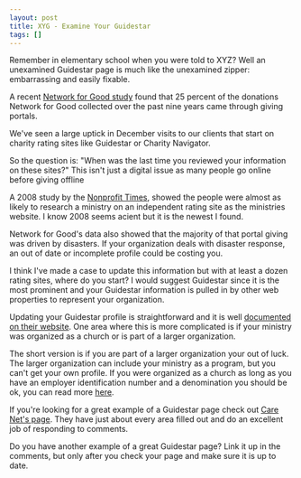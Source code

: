 ```yaml
---
layout: post
title: XYG - Examine Your Guidestar
tags: []
---
```


<p>
Remember in elementary school when you were told to XYZ? Well an unexamined Guidestar page is much like the unexamined zipper: embarrassing and easily fixable.

</p>
<p>
A recent <a href="http://www.onlinegivingstudy.org/">Network for Good study</a> found that 25 percent of the donations Network for Good collected over the past nine years came through giving portals.

</p>
<p>
We've seen a large uptick in December visits to our clients that start on charity rating sites like Guidestar or Charity Navigator.

</p>
<p>
So the question is: "When was the last time you reviewed your information on these sites?" This isn't just a digital issue as many people go online before giving offline

</p>
<p>
A 2008 study by the <a href="http://www.nptimes.com/08July/npt-080715-1.html">Nonprofit Times</a>, showed the people were almost as likely to research a ministry on an independent rating site as the ministries website. I know 2008 seems acient but it is the newest I found.

</p>
<p>
Network for Good's data also showed that the majority of that portal giving was driven by disasters. If your organization deals with disaster response, an out of date or incomplete profile could be costing you.

</p>
<p>
I think I've made a case to update this information but with at least a dozen rating sites, where do you start? I would suggest Guidestar since it is the most prominent and your Guidestar information is pulled in by other web properties to represent your organization.

</p>
<p>
Updating your Guidestar profile is straightforward and it is well <a href="http://www2.guidestar.org/rxg/update-nonprofit-report/how-to-update-your-nonprofit-report.aspx">documented on their website</a>. One area where this is more complicated is if your ministry was organized as a church or is part of a larger organization.

</p>
<p>
The short version is if you are part of a larger organization your out of luck. The larger organization can include your ministry as a program, but you can't get your own profile. If you were organized as a church as long as you have an employer identification number and a denomination you should be ok, you can read more <a href="http://www2.guidestar.org/rxg/help/faqs/for-nonprofit-organizations/index.aspx#faq1994">here</a>.

</p>
<p>
If you're looking for a great example of a Guidestar page check out <a href="http://www2.guidestar.org/organizations/54-1382723/care-net.aspx">Care Net's page</a>. They have just about every area filled out and do an excellent job of responding to comments.

</p>
<p>
Do you have another example of a great Guidestar page? Link it up in the comments, but only after you check your page and make sure it is up to date.

</p>
